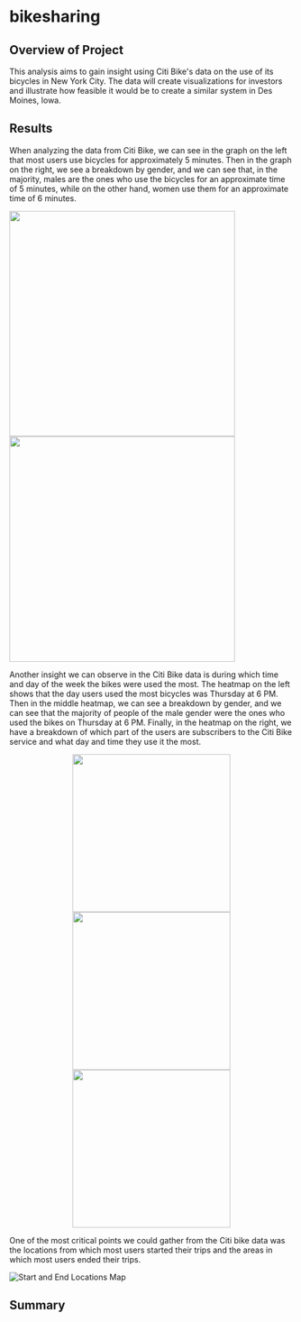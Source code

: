 # bikesharing

## Overview of Project

This analysis aims to gain insight using Citi Bike's data on the use of its bicycles in New York City. The data will create visualizations for investors and illustrate how feasible it would be to create a similar system in Des Moines, Iowa.

## Results

When analyzing the data from Citi Bike, we can see in the graph on the left that most users use bicycles for approximately 5 minutes. Then in the graph on the right, we see a breakdown by gender, and we can see that, in the majority, males are the ones who use the bicycles for an approximate time of 5 minutes, while on the other hand, women use them for an approximate time of 6 minutes.

<p float="left">
  <img src="https://user-images.githubusercontent.com/117063056/230762507-5d6f2947-1848-47c8-987c-616d1129d5f5.png" width="400" />
  <img src="https://user-images.githubusercontent.com/117063056/230762509-21ebb629-56ab-4c21-999d-7ccc5af6aba3.png" width="400" /> 
</p>


Another insight we can observe in the Citi Bike data is during which time and day of the week the bikes were used the most. The heatmap on the left shows that the day users used the most bicycles was Thursday at 6 PM. Then in the middle heatmap, we can see a breakdown by gender, and we can see that the majority of people of the male gender were the ones who used the bikes on Thursday at 6 PM. Finally, in the heatmap on the right, we have a breakdown of which part of the users are subscribers to the Citi Bike service and what day and time they use it the most.

<p align="center">
  <img width="280" src="https://user-images.githubusercontent.com/117063056/230763167-51e088cf-659e-4210-a2c7-85ff99ea5cf0.png">
  <img width="280" src="https://user-images.githubusercontent.com/117063056/230763169-2ac2226d-3308-4e92-8edc-11b06e51b6e5.png">
  <img width="280" src="https://user-images.githubusercontent.com/117063056/230763165-95a55d9e-00b0-4fa7-ac89-c80cc81c65e8.png">
</p>

One of the most critical points we could gather from the Citi bike data was the locations from which most users started their trips and the areas in which most users ended their trips.

![Start and End Locations Map](https://user-images.githubusercontent.com/117063056/230763837-ee5bfc1e-7149-4c3d-8d95-fd5a23531d81.png)





## Summary


